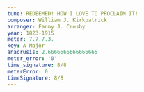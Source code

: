```yaml
---
tune: REDEEMED! HOW I LOVE TO PROCLAIM IT!
composer: William J. Kirkpatrick
arranger: Fanny J. Crosby
year: 1823-1915
meter: 7.7.7.3.
key: A Major
anacrusis: 2.6666666666666665
meter_error: '0'
time_signature: 8/8
meterError: 0
timeSignature: 8/8
---
```

